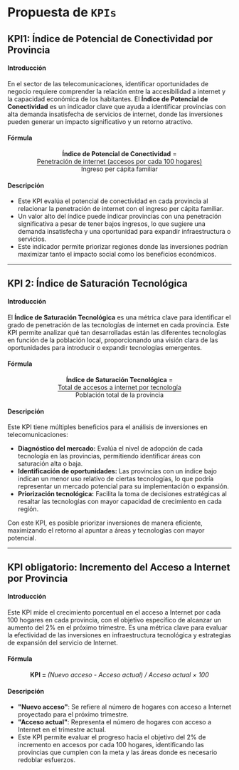# **Propuesta de `KPIs`**

## KPI1: Índice de Potencial de Conectividad por Provincia

#### Introducción
En el sector de las telecomunicaciones, identificar oportunidades de negocio requiere comprender la relación entre la accesibilidad a internet y la capacidad económica de los habitantes. El **Índice de Potencial de Conectividad** es un indicador clave que ayuda a identificar provincias con alta demanda insatisfecha de servicios de internet, donde las inversiones pueden generar un impacto significativo y un retorno atractivo.

#### Fórmula
<div style="text-align: center;">
    <p>
        <strong>Índice de Potencial de Conectividad</strong> =
        <span style="display: inline-block; text-align: center;">
            <span style="border-bottom: 1px solid black;">Penetración de internet (accesos por cada 100 hogares)</span><br>
            Ingreso per cápita familiar
        </span>
    </p>
</div>


#### Descripción
- Este KPI evalúa el potencial de conectividad en cada provincia al relacionar la penetración de internet con el ingreso per cápita familiar.
- Un valor alto del índice puede indicar provincias con una penetración significativa a pesar de tener bajos ingresos, lo que sugiere una demanda insatisfecha y una oportunidad para expandir infraestructura o servicios.
- Este indicador permite priorizar regiones donde las inversiones podrían maximizar tanto el impacto social como los beneficios económicos.

---

## KPI 2: **Índice de Saturación Tecnológica**

#### Introducción
El **Índice de Saturación Tecnológica** es una métrica clave para identificar el grado de penetración de las tecnologías de internet en cada provincia. Este KPI permite analizar qué tan desarrolladas están las diferentes tecnologías en función de la población local, proporcionando una visión clara de las oportunidades para introducir o expandir tecnologías emergentes.

#### Fórmula
<div style="text-align: center;">
    <p>
        <strong>Índice de Saturación Tecnológica</strong> =
        <span style="display: inline-block; text-align: center;">
            <span style="border-bottom: 1px solid black;">Total de accesos a internet por tecnología</span><br>
            Población total de la provincia
        </span>
    </p>
</div>

#### Descripción
Este KPI tiene múltiples beneficios para el análisis de inversiones en telecomunicaciones:

- **Diagnóstico del mercado:** Evalúa el nivel de adopción de cada tecnología en las provincias, permitiendo identificar áreas con saturación alta o baja.
- **Identificación de oportunidades:** Las provincias con un índice bajo indican un menor uso relativo de ciertas tecnologías, lo que podría representar un mercado potencial para su implementación o expansión.
- **Priorización tecnológica:** Facilita la toma de decisiones estratégicas al resaltar las tecnologías con mayor capacidad de crecimiento en cada región.
  
Con este KPI, es posible priorizar inversiones de manera eficiente, maximizando el retorno al apuntar a áreas y tecnologías con mayor potencial.

---
## KPI obligatorio: Incremento del Acceso a Internet por Provincia

#### Introducción
Este KPI mide el crecimiento porcentual en el acceso a Internet por cada 100 hogares en cada provincia, con el objetivo específico de alcanzar un aumento del 2% en el próximo trimestre. Es una métrica clave para evaluar la efectividad de las inversiones en infraestructura tecnológica y estrategias de expansión del servicio de Internet.

#### Fórmula
<div style="text-align: center;">
    <p>
        <b>KPI = </b>
        <i>(Nuevo acceso - Acceso actual) / Acceso actual × 100</i>
    </p>
</div>

#### Descripción
- **"Nuevo acceso"**: Se refiere al número de hogares con acceso a Internet proyectado para el próximo trimestre.
- **"Acceso actual"**: Representa el número de hogares con acceso a Internet en el trimestre actual.
- Este KPI permite evaluar el progreso hacia el objetivo del 2% de incremento en accesos por cada 100 hogares, identificando las provincias que cumplen con la meta y las áreas donde es necesario redoblar esfuerzos.


